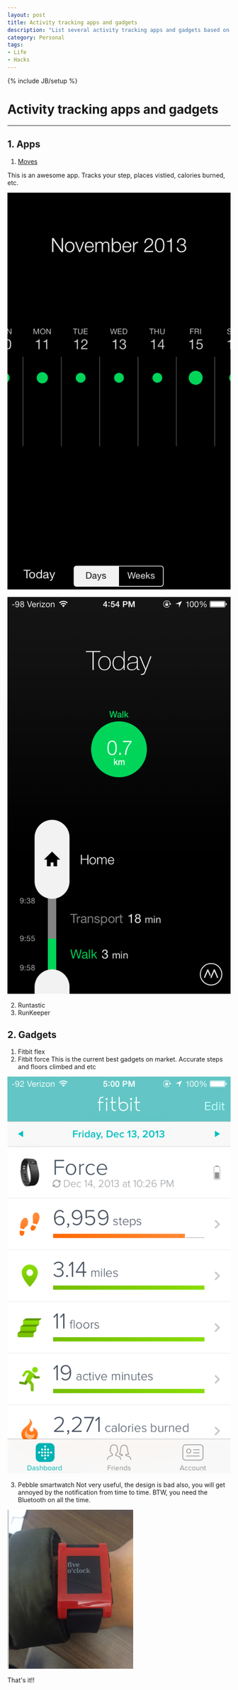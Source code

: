 ```yaml
--- 
layout: post
title: Activity tracking apps and gadgets
description: "List several activity tracking apps and gadgets based on personal trail"
category: Personal
tags: 
- Life
- Hacks
---
```


{% include JB/setup %}


# Activity tracking apps and gadgets

----------------

## 1. Apps

1. [Moves](http://www.moves-app.com/)

This is an awesome app. Tracks your step, places vistied, calories burned, etc.

![moves1](/assets/images/2013/12/18/moves1.png)

![moves2](/assets/images/2013/12/18/moves2.png)

2. Runtastic
3. RunKeeper 

## 2. Gadgets

1. Fitbit flex
2. Fitbit force
This is the current best gadgets on market. Accurate steps and floors climbed and etc

![fitbitforce1](/assets/images/2013/12/18/fitbitforce1.png)

3. Pebble smartwatch
Not very useful, the design is bad also, you will get annoyed by the notification from time to time. BTW, you need the Bluetooth on all the time.

![pebble](/assets/images/2013/12/18/pebble.png)


That's it!!








